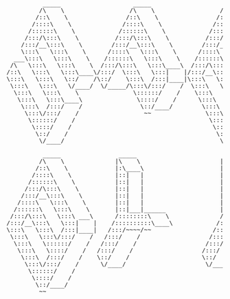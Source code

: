 <pre>
          _____                    _____                    _____                    _____            _____            _____                   _______                   _____                    _____                    _____                          
         /\    \                  /\    \                  /\    \                  /\    \          /\    \          /\    \                 /::\    \                 /\    \                  /\    \                  /\    \                         
        /::\    \                /::\    \                /::\    \                /::\____\        /::\____\        /::\    \               /::::\    \               /::\    \                /::\____\                /::\    \                        
       /::::\    \              /::::\    \              /::::\    \              /:::/    /       /:::/    /       /::::\    \             /::::::\    \             /::::\    \              /::::|   |               /::::\    \                       
      /::::::\    \            /::::::\    \            /::::::\    \            /:::/    /       /:::/    /       /::::::\    \           /::::::::\    \           /::::::\    \            /:::::|   |              /::::::\    \                      
     /:::/\:::\    \          /:::/\:::\    \          /:::/\:::\    \          /:::/    /       /:::/    /       /:::/\:::\    \         /:::/~~\:::\    \         /:::/\:::\    \          /::::::|   |             /:::/\:::\    \                     
    /:::/__\:::\    \        /:::/__\:::\    \        /:::/__\:::\    \        /:::/    /       /:::/    /       /:::/__\:::\    \       /:::/    \:::\    \       /:::/__\:::\    \        /:::/|::|   |            /:::/__\:::\    \                    
    \:::\   \:::\    \      /::::\   \:::\    \      /::::\   \:::\    \      /:::/    /       /:::/    /       /::::\   \:::\    \     /:::/    / \:::\    \     /::::\   \:::\    \      /:::/ |::|   |           /::::\   \:::\    \                   
  ___\:::\   \:::\    \    /::::::\   \:::\    \    /::::::\   \:::\    \    /:::/    /       /:::/    /       /::::::\   \:::\    \   /:::/____/   \:::\____\   /::::::\   \:::\    \    /:::/  |::|   | _____    /::::::\   \:::\    \                  
 /\   \:::\   \:::\    \  /:::/\:::\   \:::\____\  /:::/\:::\   \:::\    \  /:::/    /       /:::/    /       /:::/\:::\   \:::\ ___\ |:::|    |     |:::|    | /:::/\:::\   \:::\____\  /:::/   |::|   |/\    \  /:::/\:::\   \:::\    \                 
/::\   \:::\   \:::\____\/:::/  \:::\   \:::|    |/:::/__\:::\   \:::\____\/:::/____/       /:::/____/       /:::/__\:::\   \:::|    ||:::|____|     |:::|    |/:::/  \:::\   \:::|    |/:: /    |::|   /::\____\/:::/__\:::\   \:::\____\                
\:::\   \:::\   \::/    /\::/    \:::\  /:::|____|\:::\   \:::\   \::/    /\:::\    \       \:::\    \       \:::\   \:::\  /:::|____| \:::\    \   /:::/    / \::/   |::::\  /:::|____|\::/    /|::|  /:::/    /\:::\   \:::\   \::/    /                
 \:::\   \:::\   \/____/  \/_____/\:::\/:::/    /  \:::\   \:::\   \/____/  \:::\    \       \:::\    \       \:::\   \:::\/:::/    /   \:::\    \ /:::/    /   \/____|:::::\/:::/    /  \/____/ |::| /:::/    /  \:::\   \:::\   \/____/                 
  \:::\   \:::\    \               \::::::/    /    \:::\   \:::\    \       \:::\    \       \:::\    \       \:::\   \::::::/    /     \:::\    /:::/    /          |:::::::::/    /           |::|/:::/    /    \:::\   \:::\    \                     
   \:::\   \:::\____\               \::::/    /      \:::\   \:::\____\       \:::\    \       \:::\    \       \:::\   \::::/    /       \:::\__/:::/    /           |::|\::::/    /            |::::::/    /      \:::\   \:::\____\                    
    \:::\  /:::/    /                \::/____/        \:::\   \::/    /        \:::\    \       \:::\    \       \:::\  /:::/    /         \::::::::/    /            |::| \::/____/             |:::::/    /        \:::\   \::/    /                    
     \:::\/:::/    /                  ~~               \:::\   \/____/          \:::\    \       \:::\    \       \:::\/:::/    /           \::::::/    /             |::|  ~|                   |::::/    /          \:::\   \/____/                     
      \::::::/    /                                     \:::\    \               \:::\    \       \:::\    \       \::::::/    /             \::::/    /              |::|   |                   /:::/    /            \:::\    \                         
       \::::/    /                                       \:::\____\               \:::\____\       \:::\____\       \::::/    /               \::/____/               \::|   |                  /:::/    /              \:::\____\                        
        \::/    /                                         \::/    /                \::/    /        \::/    /        \::/____/                 ~~                      \:|   |                  \::/    /                \::/    /                        
         \/____/                                           \/____/                  \/____/          \/____/          ~~                                                \|___|                   \/____/                  \/____/                         
                                                                                                                                                                                                                                                          
          _____                _____                        _____                    _____                    _____                    _____                            _____                    _____            _____                   _______         
         /\    \              |\    \                      |\    \                  /\    \                  /\    \                  /\    \                          /\    \                  /\    \          /\    \                 /::\    \        
        /::\    \             |:\____\                     |:\____\                /::\____\                /::\____\                /::\    \                        /::\    \                /::\____\        /::\    \               /::::\    \       
       /::::\    \            |::|   |                     |::|   |               /:::/    /               /::::|   |               /::::\    \                      /::::\    \              /:::/    /       /::::\    \             /::::::\    \      
      /::::::\    \           |::|   |                     |::|   |              /:::/    /               /:::::|   |              /::::::\    \                    /::::::\    \            /:::/    /       /::::::\    \           /::::::::\    \     
     /:::/\:::\    \          |::|   |                     |::|   |             /:::/    /               /::::::|   |             /:::/\:::\    \                  /:::/\:::\    \          /:::/    /       /:::/\:::\    \         /:::/~~\:::\    \    
    /:::/__\:::\    \         |::|   |                     |::|   |            /:::/    /               /:::/|::|   |            /:::/  \:::\    \                /:::/__\:::\    \        /:::/    /       /:::/  \:::\    \       /:::/    \:::\    \   
   /::::\   \:::\    \        |::|   |                     |::|   |           /:::/    /               /:::/ |::|   |           /:::/    \:::\    \              /::::\   \:::\    \      /:::/    /       /:::/    \:::\    \     /:::/    / \:::\    \  
  /::::::\   \:::\    \       |::|___|______               |::|___|______    /:::/    /      _____    /:::/  |::|   | _____    /:::/    / \:::\    \            /::::::\   \:::\    \    /:::/    /       /:::/    / \:::\    \   /:::/____/   \:::\____\ 
 /:::/\:::\   \:::\ ___\      /::::::::\    \              /::::::::\    \  /:::/____/      /\    \  /:::/   |::|   |/\    \  /:::/    /   \:::\ ___\          /:::/\:::\   \:::\    \  /:::/    /       /:::/    /   \:::\ ___\ |:::|    |     |:::|    |
/:::/__\:::\   \:::|    |    /::::::::::\____\            /::::::::::\____\|:::|    /      /::\____\/:: /    |::|   /::\____\/:::/____/  ___\:::|    |        /:::/  \:::\   \:::\____\/:::/____/       /:::/____/  ___\:::|    ||:::|____|     |:::|    |
\:::\   \:::\  /:::|____|   /:::/~~~~/~~                 /:::/~~~~/~~      |:::|____\     /:::/    /\::/    /|::|  /:::/    /\:::\    \ /\  /:::|____|        \::/    \:::\  /:::/    /\:::\    \       \:::\    \ /\  /:::|____| \:::\    \   /:::/    / 
 \:::\   \:::\/:::/    /   /:::/    /                   /:::/    /          \:::\    \   /:::/    /  \/____/ |::| /:::/    /  \:::\    /::\ \::/    /          \/____/ \:::\/:::/    /  \:::\    \       \:::\    /::\ \::/    /   \:::\    \ /:::/    /  
  \:::\   \::::::/    /   /:::/    /                   /:::/    /            \:::\    \ /:::/    /           |::|/:::/    /    \:::\   \:::\ \/____/                    \::::::/    /    \:::\    \       \:::\   \:::\ \/____/     \:::\    /:::/    /   
   \:::\   \::::/    /   /:::/    /                   /:::/    /              \:::\    /:::/    /            |::::::/    /      \:::\   \:::\____\                       \::::/    /      \:::\    \       \:::\   \:::\____\        \:::\__/:::/    /    
    \:::\  /:::/    /    \::/    /                    \::/    /                \:::\__/:::/    /             |:::::/    /        \:::\  /:::/    /                       /:::/    /        \:::\    \       \:::\  /:::/    /         \::::::::/    /     
     \:::\/:::/    /      \/____/                      \/____/                  \::::::::/    /              |::::/    /          \:::\/:::/    /                       /:::/    /          \:::\    \       \:::\/:::/    /           \::::::/    /      
      \::::::/    /                                                              \::::::/    /               /:::/    /            \::::::/    /                       /:::/    /            \:::\    \       \::::::/    /             \::::/    /       
       \::::/    /                                                                \::::/    /               /:::/    /              \::::/    /                       /:::/    /              \:::\____\       \::::/    /               \::/____/        
        \::/____/                                                                  \::/____/                \::/    /                \::/____/                        \::/    /                \::/    /        \::/____/                 ~~              
         ~~                                                                         ~~                       \/____/                                                   \/____/                  \/____/                                                   
                                                                                                                                                                                                                                                          
</pre>
